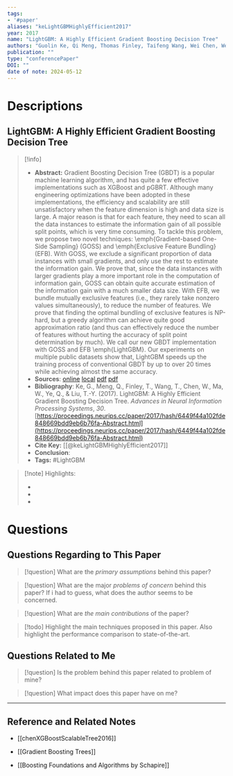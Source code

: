 ```yaml
---
tags:
- '#paper'
aliases: "keLightGBMHighlyEfficient2017"
year: 2017
name: "LightGBM: A Highly Efficient Gradient Boosting Decision Tree"
authors: "Guolin Ke, Qi Meng, Thomas Finley, Taifeng Wang, Wei Chen, Weidong Ma, Qiwei Ye, Tie-Yan Liu"
publication: ""
type: "conferencePaper"
DOI: ""
date of note: 2024-05-12 
---
```

# Descriptions

## LightGBM: A Highly Efficient Gradient Boosting Decision Tree 
> [!info] 
> - **Abstract:** Gradient Boosting Decision Tree (GBDT) is a popular machine learning algorithm, and has quite a few effective implementations such as XGBoost and pGBRT. Although many engineering optimizations have been adopted in these implementations, the efficiency and scalability are still unsatisfactory when the feature dimension is high and data size is large. A major reason is that for each feature, they need to scan all the data instances to estimate the information gain of all possible split points, which is very time consuming. To tackle this problem, we propose two novel techniques: \emph{Gradient-based One-Side Sampling} (GOSS) and \emph{Exclusive Feature Bundling} (EFB). With GOSS, we exclude a significant proportion of data instances with small gradients, and only use the rest to estimate the information gain. We prove that, since the data instances with larger gradients play a more important role in the computation of information gain, GOSS can obtain quite accurate estimation of the information gain with a much smaller data size. With EFB, we bundle mutually exclusive features (i.e., they rarely take nonzero values simultaneously), to reduce the number of features. We prove that finding the optimal bundling of exclusive features is NP-hard, but a greedy algorithm can achieve quite good approximation ratio (and thus can effectively reduce the number of features without hurting the accuracy of split point determination by much). We call our new GBDT implementation with GOSS and EFB \emph{LightGBM}. Our experiments on multiple public datasets show that, LightGBM speeds up the training process of conventional GBDT by up to over 20 times while achieving almost the same accuracy. 
> - **Sources**: [online](http://zotero.org/users/13492210/items/I8V392SH) [local](zotero://select/library/items/I8V392SH) [pdf](file:////home/lukexie/Documents/Papers/storage/K4LAURGC/Ke%20et%20al.%20-%202017%20-%20LightGBM%20A%20Highly%20Efficient%20Gradient%20Boosting%20Dec.pdf)  [pdf](file:////home/lukexie/Documents/Papers/storage/NQD6JUER/supplementary-nips.pdf) 
> - **Bibliography**: Ke, G., Meng, Q., Finley, T., Wang, T., Chen, W., Ma, W., Ye, Q., & Liu, T.-Y. (2017). LightGBM: A Highly Efficient Gradient Boosting Decision Tree. _Advances in Neural Information Processing Systems_, _30_. [https://proceedings.neurips.cc/paper/2017/hash/6449f44a102fde848669bdd9eb6b76fa-Abstract.html](https://proceedings.neurips.cc/paper/2017/hash/6449f44a102fde848669bdd9eb6b76fa-Abstract.html)
> - **Cite Key:** [[@keLightGBMHighlyEfficient2017]] 
> - **Conclusion**:
> - **Tags:** #LightGBM


>[!note] Highlights:
>
>-
>-
>-



# Questions
## Questions Regarding to This Paper


>[!question] 
>What are the *primary assumptions* behind this paper?



>[!question]
>What are the major *problems of concern* behind this paper? If i had to guess, what does the author seems to be concerned. 




>[!question]
>What are *the main contributions* of the paper?




>[!todo]
>Highlight the main techniques proposed in this paper. Also highlight the performance comparison to state-of-the-art.



## Questions Related to Me


> [!question] 
> Is the problem behind this paper related to problem of mine?



> [!question] 
> What impact does this paper have on me?




----

## Reference and Related Notes

- [[chenXGBoostScalableTree2016]]
- [[Gradient Boosting Trees]]

- [[Boosting Foundations and Algorithms by Schapire]]